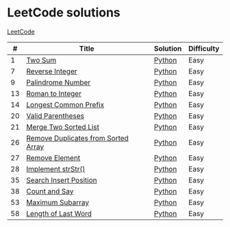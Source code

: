 # LeetCode solutions
[LeetCode](https://leetcode.com/)

| # | Title | Solution | Difficulty |
|---| ----- | -------- | ---------- |
|1|[Two Sum](https://leetcode.com/problems/two-sum/) | [Python](./0001_two_sum) |Easy|
|7|[Reverse Integer](https://leetcode.com/problems/reverse-integer/) | [Python](./0007_reverse_integer) |Easy|
|9|[Palindrome Number](https://leetcode.com/problems/palindrome-number/) | [Python](./0009_palindrome_number) |Easy|
|13|[Roman to Integer](https://leetcode.com/problems/roman-to-integer/) | [Python](./0013_roman_to_integer) |Easy|
|14|[Longest Common Prefix](https://leetcode.com/problems/longest-common-prefix/) | [Python](./0014_longest_common_prefix) |Easy|
|20|[Valid Parentheses](https://leetcode.com/problems/valid-parentheses/) | [Python](./0020_valid_parentheses) |Easy|
|21|[Merge Two Sorted List](https://leetcode.com/problems/merge-two-sorted-lists/) | [Python](./0021_merge_two_sorted_lists) |Easy|
|26|[Remove Duplicates from Sorted Array](https://leetcode.com/problems/remove-duplicates-from-sorted-array/) | [Python](./0026_remove_duplicates_from_sorted_array) |Easy|
|27|[Remove Element](https://leetcode.com/problems/remove-element/) | [Python](./0027_remove_element) |Easy|
|28|[Implement strStr()](https://leetcode.com/problems/implement-strstr/) | [Python](./0028_implement_strstr) |Easy|
|35|[Search Insert Position](https://leetcode.com/problems/search-insert-position/) | [Python](./0035_search_insert_position) |Easy|
|38|[Count and Say](https://leetcode.com/problems/count-and-say/) | [Python](./0038_count_and_say) |Easy|
|53|[Maximum Subarray](https://leetcode.com/problems/maximum-subarray/) | [Python](./0053_maximum_subarray) |Easy|
|58|[Length of Last Word](https://leetcode.com/problems/length-of-last-word/) | [Python](./0058_length_of_last_word) |Easy|
